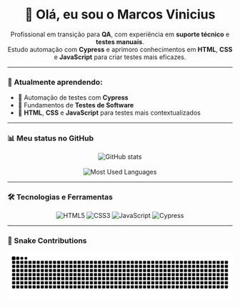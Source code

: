 <h1 align="center">👋 Olá, eu sou o Marcos Vinicius</h1>

<p align="center">
  Profissional em transição para <strong>QA</strong>, com experiência em <strong>suporte técnico</strong> e <strong>testes manuais</strong>.<br>
  Estudo automação com <strong>Cypress</strong> e aprimoro conhecimentos em <strong>HTML</strong>, <strong>CSS</strong> e <strong>JavaScript</strong> para criar testes mais eficazes.
</p>

---

### 🧠 Atualmente aprendendo:

- 🔹 Automação de testes com **Cypress**
- 🔹 Fundamentos de **Testes de Software**
- 🔹 **HTML**, **CSS** e **JavaScript** para testes mais contextualizados

---

### 📊 Meu status no GitHub

<div align="center">
  <img src="https://github-readme-stats-git-masterrstaa-rickstaa.vercel.app/api?username=Marquito9797&hide_title=true&show_icons=true&include_all_commits=false&count_private=true&line_height=25&hide=issues&bg_color=0d1117&title_color=58a6ff&text_color=c9d1d9&border_radius=6&border_color=30363d&icon_color=58a6ff&theme=dark" alt="GitHub stats" />
  <br><br>
  <img src="https://github-readme-stats-git-masterrstaa-rickstaa.vercel.app/api/top-langs/?username=Marquito9797&layout=compact&card_width=290&langs_count=4&count_private=true&title_color=58a6ff&text_color=c9d1d9&bg_color=0d1117&border_color=30363d&border_radius=6" alt="Most Used Languages" />
</div>

---

### 🛠️ Tecnologias e Ferramentas

<div align="center">
  <img alt="HTML5" height="40" width="40" src="https://cdn.jsdelivr.net/gh/devicons/devicon/icons/html5/html5-original.svg" />
  <img alt="CSS3" height="40" width="40" src="https://cdn.jsdelivr.net/gh/devicons/devicon/icons/css3/css3-original.svg" />
  <img alt="JavaScript" height="40" width="40" src="https://cdn.jsdelivr.net/gh/devicons/devicon/icons/javascript/javascript-plain.svg" />
  <img alt="Cypress" height="40" width="40" src="https://cdn.jsdelivr.net/gh/devicons/devicon/icons/cypressio/cypressio-original.svg" />
</div>

---

### 🐍 Snake Contributions

<picture>
  <source media="(prefers-color-scheme: dark)" srcset="https://raw.githubusercontent.com/Marquito9797/Marquito9797/output/github-contribution-grid-snake-dark.svg" />
  <source media="(prefers-color-scheme: light)" srcset="https://raw.githubusercontent.com/Marquito9797/Marquito9797/output/github-contribution-grid-snake.svg" />
  <img alt="Snake animation" src="https://raw.githubusercontent.com/Marquito9797/Marquito9797/output/github-contribution-grid-snake.svg" />
</picture>

